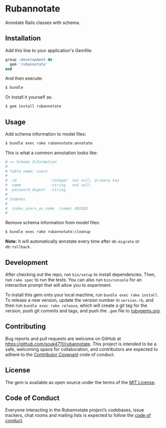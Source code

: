 # Rubannotate

Annotate Rails classes with schema.


## Installation

Add this line to your application's Gemfile:

  ```ruby
  group :development do
    gem 'rubannotate'
  end
  ```

And then execute:

  ```bash
  $ bundle
  ```

Or install it yourself as:

  ```bash
  $ gem install rubannotate
  ```


## Usage

Add schema information to model files:

  ```bash
  $ bundle exec rake rubannotate:annotate
  ```

This is what a common annotation looks like:

  ```ruby
  # == Schema Information
  #
  # Table name: users
  #
  #  id               :integer  not null, primary key
  #  name             :string   not null
  #  password_digest  :string
  #
  # Indexes
  #
  #  index_users_on_name  (name) UNIQUE
  #
  ```

Remove schema information from model files:

  ```bash
  $ bundle exec rake rubannotate:cleanup
  ```

**Note:** It will automatically annotate every time after `db:migrate` or `db:rollback`.


## Development

After checking out the repo, run `bin/setup` to install dependencies. Then, run `rake spec` to run the tests. You can also run `bin/console` for an interactive prompt that will allow you to experiment.

To install this gem onto your local machine, run `bundle exec rake install`. To release a new version, update the version number in `version.rb`, and then run `bundle exec rake release`, which will create a git tag for the version, push git commits and tags, and push the `.gem` file to [rubygems.org](https://rubygems.org).


## Contributing

Bug reports and pull requests are welcome on GitHub at https://github.com/souk4711/rubannotate. This project is intended to be a safe, welcoming space for collaboration, and contributors are expected to adhere to the [Contributor Covenant](http://contributor-covenant.org) code of conduct.


## License

The gem is available as open source under the terms of the [MIT License](https://opensource.org/licenses/MIT).


## Code of Conduct

Everyone interacting in the Rubannotate project’s codebases, issue trackers, chat rooms and mailing lists is expected to follow the [code of conduct](https://github.com/souk4711/rubannotate/blob/master/CODE_OF_CONDUCT.md).
